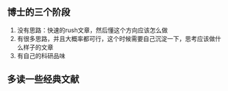 ## 博士的三个阶段
1. 没有思路：快速的rush文章，然后懂这个方向应该怎么做
2. 有很多思路，并且大概率都可行，这个时候需要自己沉淀一下，思考应该做什么样子的文章
3. 有自己的科研品味

## 多读一些经典文献
